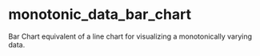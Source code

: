 # monotonic_data_bar_chart
Bar Chart equivalent of a line chart for visualizing a monotonically varying data.
